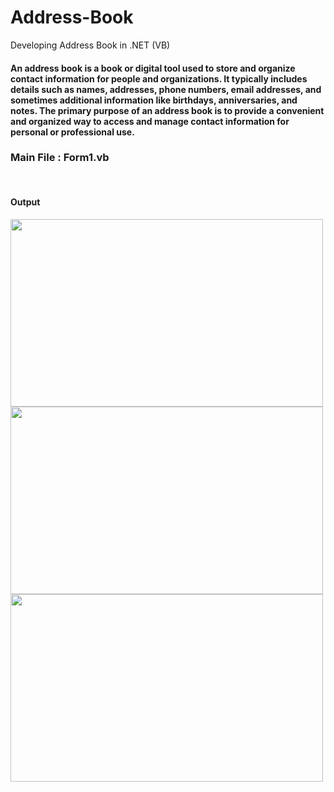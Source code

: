 # Address-Book
Developing Address Book in .NET (VB)
<h4> An address book is a book or digital tool used to store and organize contact information for people and organizations. It typically includes details such as names, addresses, phone numbers, email addresses, and sometimes additional information like birthdays, anniversaries, and notes. The primary purpose of an address book is to provide a convenient and organized way to access and manage contact information for personal or professional use.</h4>
<h3>Main File : Form1.vb</h3>
<br>
<h4>Output</h4>
<img src="https://github.com/Prathamesh-Kothalkar/Address-Book/assets/116967053/484f3a2f-0342-4779-a32a-4cdff9649c83" width="500px" height="300px">
<img src="https://github.com/Prathamesh-Kothalkar/Address-Book/assets/116967053/b84f6f52-0cc9-4977-addf-baa6865cb405" width="500px" height="300px">
<img src="https://github.com/Prathamesh-Kothalkar/Address-Book/assets/116967053/dde0dc55-00f0-4707-84b4-85879acd7b95" width="500px" height="300px">

